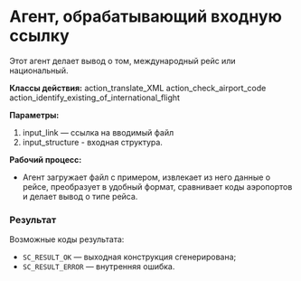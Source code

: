 # Агент, обрабатывающий входную ссылку
Этот агент делает вывод о том, международный рейс или национальный.

**Классы действия:**
action_translate_XML
action_check_airport_code
action_identify_existing_of_international_flight

**Параметры:**
1. input_link — ссылка на вводимый файл
2. input_structure - входная структура.
   
**Рабочий процесс:**
- Агент загружает файл с примером, извлекает из него данные о рейсе, преобразует в удобный формат, сравнивает коды аэропортов и делает вывод о типе рейса.
  
### Результат
Возможные коды результата:
* `SC_RESULT_OK` — выходная конструкция сгенерирована;
* `SC_RESULT_ERROR` — внутренняя ошибка.
